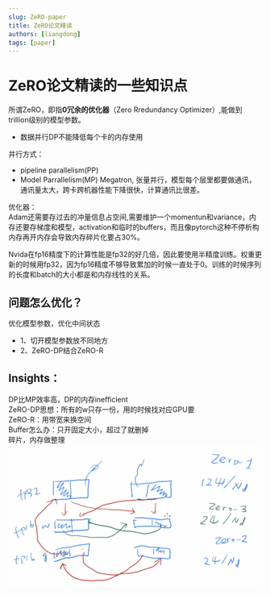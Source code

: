 ```yaml
---
slug: ZeRO-paper
title: ZeRO论文精读
authors: [liangdong]
tags: [paper]
---
```


# ZeRO论文精读的一些知识点

所谓ZeRO，即指**0冗余的优化器**（Zero Rredundancy Optimizer）,能做到trillion级别的模型参数。

<!-- truncate -->
- 数据并行DP不能降低每个卡的内存使用

并行方式：
- pipeline parallelism(PP)
- Model Parrallelism(MP) Megatron, 张量并行，模型每个层里都要做通讯，通讯量太大，跨卡跨机器性能下降很快，计算通讯比很差。

优化器：  
Adam还需要存过去的冲量信息占空间,需要维护一个momentun和variance，内存还要存梯度和模型，activation和临时的buffers，而且像pytorch这种不停析构内存再开内存会导致内存碎片化要占30%。

Nvida在fp16精度下的计算性能是fp32的好几倍，因此要使用半精度训练。权重更新的时候用fp32，因为fp16精度不够导致累加的时候一直处于0。训练的时候序列的长度和batch的大小都是和内存线性的关系。

## 问题怎么优化？
优化模型参数，优化中间状态
- 1、切开模型参数放不同地方
- 2、ZeRO-DP结合ZeRO-R
## Insights：  
DP比MP效率高，DP的内存inefficient  
ZeRO-DP思想：所有的w只存一份，用的时候找对应GPU要  
ZeRO-R：用带宽来换空间  
Buffer怎么办：只开固定大小，超过了就删掉  
碎片，内存做整理  
![Zero1，Zero2，Zero3](static/缩略图.png)